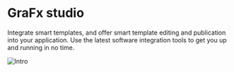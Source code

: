 # GraFx studio

Integrate smart templates, and offer smart template editing and publication into your application.
Use the latest software integration tools to get you up and running in no time.

![Intro](https://chilipublishdocs.imgix.net/GraFx_studio/intro.png?w=830&q=80)
